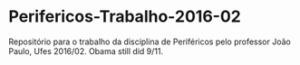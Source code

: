 # Perifericos-Trabalho-2016-02
Repositório para o trabalho da disciplina de Periféricos pelo professor João Paulo, Ufes 2016/02. Obama still did 9/11.
